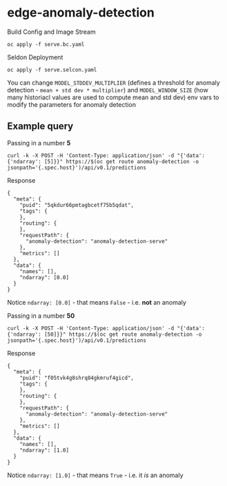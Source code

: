 # edge-anomaly-detection

Build Config and Image Stream

```
oc apply -f serve.bc.yaml
```

Seldon Deployment

```
oc apply -f serve.selcon.yaml
```

You can change `MODEL_STDDEV_MULTIPLIER` (defines a threshold for anomaly detection - `mean + std dev * multiplier`) and `MODEL_WINDOW_SIZE` (how many historiacl values are used to compute mean and std dev) env vars to modify the parameters for anomaly detection

## Example query

Passing in a number **5**

```
curl -k -X POST -H 'Content-Type: application/json' -d "{'data': {'ndarray': [5]}}" https://$(oc get route anomaly-detection -o jsonpath='{.spec.host}')/api/v0.1/predictions
```

Response

```
{
  "meta": {
    "puid": "5qkdur66pmtagbcetf75b5qdat",
    "tags": {
    },
    "routing": {
    },
    "requestPath": {
      "anomaly-detection": "anomaly-detection-serve"
    },
    "metrics": []
  },
  "data": {
    "names": [],
    "ndarray": [0.0]
  }
}
```

Notice `ndarray: [0.0]` - that means `False` - i.e. **not** an anomaly

Passing in a number **50**

```
curl -k -X POST -H 'Content-Type: application/json' -d "{'data': {'ndarray': [50]}}" https://$(oc get route anomaly-detection -o jsonpath='{.spec.host}')/api/v0.1/predictions
```

Response

```
{
  "meta": {
    "puid": "f05tvk4g8shrq84gkmruf4gicd",
    "tags": {
    },
    "routing": {
    },
    "requestPath": {
      "anomaly-detection": "anomaly-detection-serve"
    },
    "metrics": []
  },
  "data": {
    "names": [],
    "ndarray": [1.0]
  }
}
```

Notice `ndarray: [1.0]` - that means `True` - i.e. it *is* an anomaly